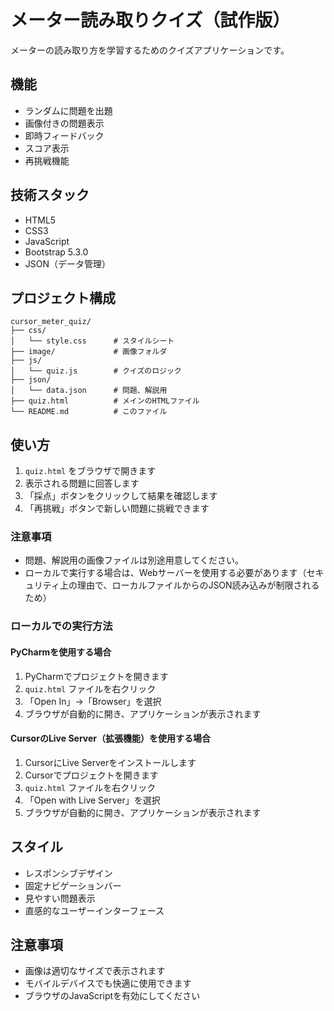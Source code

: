 # メーター読み取りクイズ（試作版）

メーターの読み取り方を学習するためのクイズアプリケーションです。

## 機能

- ランダムに問題を出題
- 画像付きの問題表示
- 即時フィードバック
- スコア表示
- 再挑戦機能

## 技術スタック

- HTML5
- CSS3
- JavaScript
- Bootstrap 5.3.0
- JSON（データ管理）

## プロジェクト構成

```
cursor_meter_quiz/
├── css/
│   └── style.css      # スタイルシート
├── image/             # 画像フォルダ
├── js/
│   └── quiz.js        # クイズのロジック
├── json/
│   └── data.json      # 問題、解説用
├── quiz.html          # メインのHTMLファイル
└── README.md          # このファイル
```

## 使い方

1. `quiz.html` をブラウザで開きます
2. 表示される問題に回答します
3. 「採点」ボタンをクリックして結果を確認します
4. 「再挑戦」ボタンで新しい問題に挑戦できます

### 注意事項
- 問題、解説用の画像ファイルは別途用意してください。
- ローカルで実行する場合は、Webサーバーを使用する必要があります（セキュリティ上の理由で、ローカルファイルからのJSON読み込みが制限されるため）

### ローカルでの実行方法

#### PyCharmを使用する場合
1. PyCharmでプロジェクトを開きます
2. `quiz.html` ファイルを右クリック
3. 「Open In」→「Browser」を選択
4. ブラウザが自動的に開き、アプリケーションが表示されます

#### CursorのLive Server（拡張機能）を使用する場合
1. CursorにLive Serverをインストールします
2. Cursorでプロジェクトを開きます
3. `quiz.html` ファイルを右クリック
4. 「Open with Live Server」を選択
5. ブラウザが自動的に開き、アプリケーションが表示されます

## スタイル

- レスポンシブデザイン
- 固定ナビゲーションバー
- 見やすい問題表示
- 直感的なユーザーインターフェース

## 注意事項

- 画像は適切なサイズで表示されます
- モバイルデバイスでも快適に使用できます
- ブラウザのJavaScriptを有効にしてください 